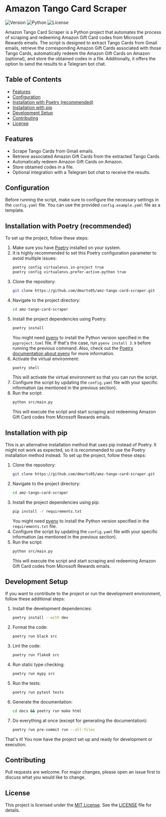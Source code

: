 # Amazon Tango Card Scraper
![Version](https://img.shields.io/badge/Version-0.1.0-brightgreen.svg)
![Python](https://img.shields.io/badge/Python-3.9-brightgreen.svg)
![License](https://img.shields.io/badge/License-MIT-blue.svg)

Amazon Tango Card Scraper is a Python project that automates the process of scraping and redeeming Amazon Gift Card codes from Microsoft Rewards emails. The script is designed to extract Tango Cards from Gmail emails, retrieve the corresponding Amazon Gift Cards associated with those Tango Cards, automatically redeem the Amazon Gift Cards on Amazon (optional), and store the obtained codes in a file. Additionally, it offers the option to send the results to a Telegram bot chat.

## Table of Contents
* [Features](#features)
* [Configuration](#configuration)
* [Installation with Poetry (recommended)](#installation-with-poetry-recommended)
* [Installation with pip](#installation-with-pip)
* [Development Setup](#development-setup)
* [Contributing](#contributing)
* [License](#license)

## Features
* Scrape Tango Cards from Gmail emails.
* Retrieve associated Amazon Gift Cards from the extracted Tango Cards.
* Automatically redeem Amazon Gift Cards on Amazon.
* Store obtained codes in a file.
* Optional integration with a Telegram bot chat to receive the results.

## Configuration
Before running the script, make sure to configure the necessary settings in the `config.yaml` file. You can use the provided `config.example.yaml` file as a template.

## Installation with Poetry (recommended)
To set up the project, follow these steps:
1. Make sure you have [Poetry](https://python-poetry.org/) installed on your system.
2. It is highly recommended to set this Poetry configuration parameter to avoid multiple issues:
    ```bash
    poetry config virtualenvs.in-project true
    poetry config virtualenvs.prefer-active-python true
    ```
3. Clone the repository:
    ```bash
    git clone https://github.com/dmarts05/amz-tango-card-scraper.git
    ```
4. Navigate to the project directory:
    ```bash
    cd amz-tango-card-scraper
    ```
5. Install the project dependencies using Poetry:
    ```bash
    poetry install
    ```
    You might need [pyenv](https://github.com/pyenv/pyenv) to install the Python version specified in the `pyproject.toml` file. If that's the case, run `pyenv install 3.9` before running the previous command. Also, check out the [Poetry documentation about pyenv](https://python-poetry.org/docs/managing-environments/) for more information.
6. Activate the virtual environment:
    ```bash
    poetry shell
    ```
    This will activate the virtual environment so that you can run the script.
7. Configure the script by updating the `config.yaml` file with your specific information (as mentioned in the previous section).
8. Run the script:
    ```bash
    python src/main.py
    ```
    This will execute the script and start scraping and redeeming Amazon Gift Card codes from Microsoft Rewards emails.

## Installation with pip
This is an alternative installation method that uses pip instead of Poetry. It might not work as expected, so it is recommended to use the Poetry installation method instead. To set up the project, follow these steps:
1. Clone the repository:
    ```bash
    git clone https://github.com/dmarts05/amz-tango-card-scraper.git
    ```
2. Navigate to the project directory:
    ```bash
    cd amz-tango-card-scraper
    ```
3. Install the project dependencies using pip:
    ```bash
    pip install -r requirements.txt
    ```
    You might need [pyenv](https://github.com/pyenv/pyenv) to install the Python version specified in the `requirements.txt` file.
4. Configure the script by updating the `config.yaml` file with your specific information (as mentioned in the previous section).
5. Run the script:
    ```bash
    python src/main.py
    ```
    This will execute the script and start scraping and redeeming Amazon Gift Card codes from Microsoft Rewards emails. 

## Development Setup
If you want to contribute to the project or run the development environment, follow these additional steps:
1. Install the development dependencies:
    ```bash
    poetry install --with dev
    ```
2. Format the code:
    ```bash
    poetry run black src
    ```
3. Lint the code:
    ```bash
    poetry run flake8 src
    ```
4. Run static type checking:
    ```bash
    poetry run mypy src
    ```
5. Run the tests:
    ```bash
    poetry run pytest tests
    ```
6. Generate the documentation:
    ```bash
    cd docs && poetry run make html
    ```
7. Do everything at once (except for generating the documentation):
    ```bash
    poetry run pre-commit run --all-files
    ```
That's it! You now have the project set up and ready for development or execution.

## Contributing
Pull requests are welcome. For major changes, please open an issue first to discuss what you would like to change.

## License
This project is licensed under the [MIT License](https://choosealicense.com/licenses/mit/). See the [LICENSE](LICENSE) file for details.